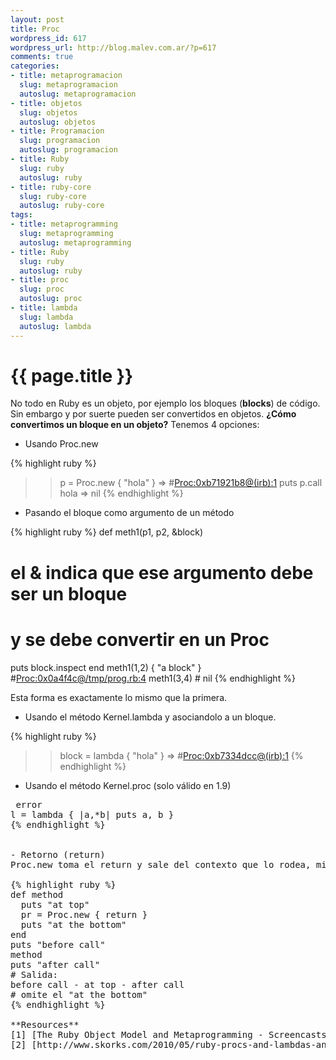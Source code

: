 ```yaml
--- 
layout: post
title: Proc
wordpress_id: 617
wordpress_url: http://blog.malev.com.ar/?p=617
comments: true
categories: 
- title: metaprogramacion
  slug: metaprogramacion
  autoslug: metaprogramacion
- title: objetos
  slug: objetos
  autoslug: objetos
- title: Programacion
  slug: programacion
  autoslug: programacion
- title: Ruby
  slug: ruby
  autoslug: ruby
- title: ruby-core
  slug: ruby-core
  autoslug: ruby-core
tags: 
- title: metaprogramming
  slug: metaprogramming
  autoslug: metaprogramming
- title: Ruby
  slug: ruby
  autoslug: ruby
- title: proc
  slug: proc
  autoslug: proc
- title: lambda
  slug: lambda
  autoslug: lambda
---
```

{{ page.title }}
================
No todo en Ruby es un objeto, por ejemplo los bloques (**blocks**) de código. Sin embargo y por suerte pueden ser convertidos en objetos.
**¿Cómo convertimos un bloque en un objeto?**
Tenemos 4 opciones:
- Usando Proc.new

{% highlight ruby %}
>> p = Proc.new { "hola" }
=> #<Proc:0xb71921b8@(irb):1>
>> puts p.call
hola
=> nil
{% endhighlight %}

- Pasando el bloque como argumento de un método

{% highlight ruby %}
def meth1(p1, p2, &block)
  # el & indica que ese argumento debe ser un bloque
  # y se debe convertir en un Proc
  puts block.inspect
end
meth1(1,2) { "a block" } #<Proc:0x0a4f4c@/tmp/prog.rb:4>
meth1(3,4) # nil
{% endhighlight %}

Esta forma es exactamente lo mismo que la primera.
- Usando el método Kernel.lambda y asociandolo a un bloque.

{% highlight ruby %}
>> block = lambda { "hola" }
=> #<Proc:0xb7334dcc@(irb):1>
{% endhighlight %}

- Usando el método Kernel.proc (solo válido en 1.9)
<pre lang="ruby"
proc_object = proc {puts "Hello from inside the proc"}
proc_object.call
puts "Is proc_object a lambda - #{proc_object.lambda?}"

**¿Qué quiere decir que un bloque sea un objeto?**
Justamente eso y que puede ser tratado como tal :) puede ser almacenado en variables o ser devuelto por un método:

{% highlight ruby %}
def return_a_block(&block)
  block
end
def store_a_block(&block)
  @local = block
end
{% endhighlight %}

**Ejecutando el código de un Proc:**
- yield

{% highlight ruby %}
def meth
  res = yield
  "The block returns #{res}"
end
{% endhighlight %}

- call

{% highlight ruby %}
l = Proc.new { |a| a + 1 }
puts l.call(99)
{% endhighlight %}

**Diferencias entre Proc.new & lambda**
- Manejo de parámetros:
Proc.new es muy liberal con la cantidad de parámetros (como paralell asigment).

{% highlight ruby %}
l = Proc.new { |a,b,c| puts a,b,c }
l.call(1,2,3)
l.call(1,2)
l.call(1,2,3,4)
{% endhighlight %}

lambda es más rígido (como la llamada a un método).

{% highlight ruby %}
l = lambda { |a,b,c| puts a,b,c }
l.call(1,2,3,4) -> error
l = lambda { |a,*b| puts a, b }
{% endhighlight %}


- Retorno (return)
Proc.new toma el return y sale del contexto que lo rodea, mientras que en lambda, el return solo sale del Proc.:

{% highlight ruby %}
def method
  puts "at top"
  pr = Proc.new { return }
  puts "at the bottom"
end
puts "before call"
method
puts "after call"
# Salida:
before call - at top - after call
# omite el "at the bottom"
{% endhighlight %}

**Resources**
[1] [The Ruby Object Model and Metaprogramming - Screencasts with Dave Thomas](The Ruby Object Model and Metaprogramming - Screencasts with Dave Thomas)
[2] [http://www.skorks.com/2010/05/ruby-procs-and-lambdas-and-the-difference-between-them/](http://www.skorks.com/2010/05/ruby-procs-and-lambdas-and-the-difference-between-them/)
